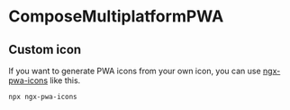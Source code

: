 # ComposeMultiplatformPWA

## Custom icon

If you want to generate PWA icons from your own icon, you can
use [ngx-pwa-icons](https://github.com/pverhaert/ngx-pwa-icons) like this.

```bash
npx ngx-pwa-icons
```
